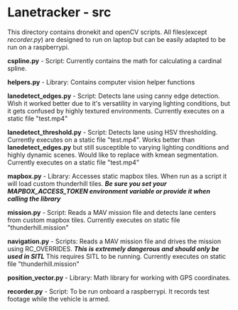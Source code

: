 # Lanetracker - src

This directory contains dronekit and openCV scripts. All files(except _recorder.py_) are designed to run on laptop but can be easily adapted to be run on a raspberrypi.

**cspline.py** - Script: Currently contains the math for calculating a cardinal spline.

**helpers.py** - Library: Contains computer vision helper functions

**lanedetect_edges.py** - Script: Detects lane using canny edge detection. Wish it worked better due to it's versatility in varying lighting conditions, but it gets confused by highly textured environments. Currently executes on a static file "test.mp4"

**lanedetect_threshold.py** - Script: Detects lane using HSV thresholding. Currently executes on a static file "test.mp4". Works better than **lanedetect_edges.py** but still susceptible to varying lighting conditions and highly dynamic scenes. Would like to replace with kmean segmentation. Currently executes on a static file "test.mp4"

**mapbox.py** - Library: Accesses static mapbox tiles. When run as a script it will load custom
thunderhill tiles. ***Be sure you set your MAPBOX_ACCESS_TOKEN environment variable or provide it when calling the library***

**mission.py** - Script: Reads a MAV mission file and detects lane centers from custom mapbox tiles. Currently executes on static file "thunderhill.mission"

**navigation.py** - Scripts: Reads a MAV mission file and drives the mission using RC_OVERRIDES. ***This is extremely dangerous and should only be used in SITL*** This requires SITL to be running. Currently executes on static file "thunderhill.mission"

**position_vector.py** - Library: Math library for working with GPS coordinates.

**recorder.py** - Script: To be run onboard a raspberrypi. It records test footage while the vehicle is armed.
